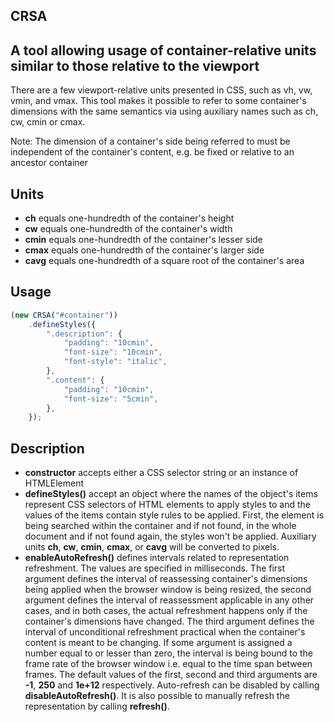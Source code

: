 ## CRSA
## A tool allowing usage of container-relative units similar to those relative to the viewport

There are a few viewport-relative units
presented in CSS, such as vh, vw, vmin, and vmax.
This tool makes it possible to refer to
some container's dimensions with the same
semantics via using auxiliary names such as
ch, cw, cmin or cmax.

Note: The dimension of a container's side being referred to
must be independent of the container's content,
e.g. be fixed or relative to an ancestor container

## Units
* **ch** equals one-hundredth of the container's height
* **cw** equals one-hundredth of the container's width
* **cmin** equals one-hundredth of the container's lesser side
* **cmax** equals one-hundredth of the container's larger side
* **cavg** equals one-hundredth of a square root of the container's area

## Usage
```javascript
(new CRSA("#container"))
    .defineStyles({
        ".description": {
            "padding": "10cmin",
            "font-size": "10cmin",
            "font-style": "italic",
        },
        ".content": {
            "padding": "10cmin",
            "font-size": "5cmin",
        },
    });
```

## Description
* **constructor** accepts either a CSS selector string or an instance of HTMLElement
* **defineStyles()** accept an object where the names of the object's items represent CSS selectors of
HTML elements to apply styles to and the values of the items contain style rules to be applied.
First, the element is being searched within the container and if not found, in the whole document
and if not found again, the styles won't be applied. Auxiliary units **ch**, **cw**, **cmin**,
**cmax**, or **cavg** will be converted to pixels.
* **enableAutoRefresh()** defines intervals related to representation refreshment.
The values are specified in milliseconds.  The first argument defines the interval
of reassessing container's dimensions being applied when the browser window is being resized,
the second argument defines the interval of reassessment applicable in any other cases,
and in both cases, the actual refreshment happens only if the container's dimensions have changed.
The third argument defines the interval of unconditional refreshment practical when the container's
content is meant to be changing. If some argument is assigned a number equal to or lesser than zero,
the interval is being bound to the frame rate of the browser window i.e. equal to the time span
between frames. The default values of the first, second and third arguments
are **-1**, **250** and **1e+12** respectively. Auto-refresh can be disabled by calling
**disableAutoRefresh()**. It is also possible to manually refresh the representation
by calling **refresh()**.